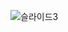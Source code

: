 ![슬라이드3](https://github.com/videpurple/portfolio/assets/158250961/66a1e553-e7a5-43c0-bccf-717cab6869ac)
